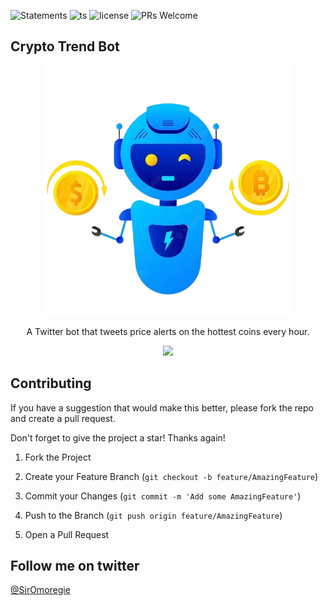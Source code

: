  
![Statements](https://img.shields.io/badge/Test%20Coverage-93.33%25-brightgreen.svg?style=flat) ![ts](https://badgen.net/badge/-/TypeScript/blue?icon=typescript&label)  ![license](https://img.shields.io/github/license/marvelefe/cryptotrendbot?color=blue&style=plastic) ![PRs Welcome](https://img.shields.io/badge/PRs-welcome-brightgreen.svg?style=flat-square)


 
<!-- ABOUT THE PROJECT -->

## Crypto Trend Bot 
   
  
<p align="center">
  <img src="https://github.com/marvelefe/cryptotrendbot/blob/main/bot.png?raw=true" />
</p> 

<p align="center"> 
A Twitter bot that tweets price alerts on the hottest coins every hour. 
</p>  
  

  
<p align="center"> 
<a href="https://twitter.com/cryptotrendbot" target="_blank"> 
  <img src="https://img.shields.io/twitter/url/https/twitter.com/cloudposse.svg?style=?style=for-the-badge&logo=twitter&label=Follow%20%40cryptotrendbot" height="50" />
  </a> 
</p>  


<!-- CONTRIBUTING -->

## Contributing

 If you have a suggestion that would make this better, please fork the repo and create a pull request.  

Don't forget to give the project a star! Thanks again!

  

1. Fork the Project

2. Create your Feature Branch (`git checkout -b feature/AmazingFeature`)

3. Commit your Changes (`git commit -m 'Add some AmazingFeature'`)

4. Push to the Branch (`git push origin feature/AmazingFeature`)

5. Open a Pull Request

   

  
  
  

  

## Follow me on twitter  

[@SirOmoregie](https://twitter.com/SirOmoregie) 
   
  
   
   
